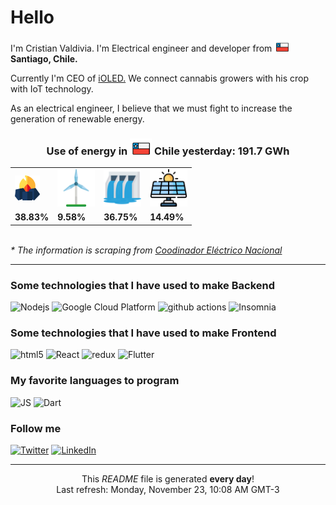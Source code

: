 <h1>Hello </h1>

<p>I'm Cristian Valdivia. I'm Electrical engineer and developer from <img src="./chile.svg"width="25"/> <b>Santiago, Chile.</b> </p>
<p>Currently I'm CEO of <a href="https://www.ioled.cl/">iOLED.</a> We connect cannabis growers with his crop with IoT technology.</p>

<p>As an electrical engineer, I believe that we must fight to increase the generation of renewable energy.</p>

<h3 align="center"> Use of energy in <img src="./chile.svg"width="35"/> Chile yesterday: 191.7 GWh</h3>
<table align="center">
  <tr>
    <td><img src="./carbon.svg" width="40"></td>
    <td><img src="./eolic.svg" width="60"/></td>
    <td><img src="./hidro.svg" width="60"/></td>
    <td><img src="./solar.svg" width="60"/></td>

  </tr>
  <tr>
    <td> <strong> 38.83% </strong></td>
    <td> <strong> 9.58% </strong></td>
    <td> <strong> 36.75% </strong></td>
    <td> <strong> 14.49% </strong></td>
  </tr>
</table>

<br>
<i >* The information is scraping from <a href="https://www.coordinador.cl/">Coodinador Eléctrico Nacional </a></i>

<hr>

<h3>Some technologies that I have used to make Backend</h3>  

<p>
  <img alt="Nodejs" src="https://img.shields.io/badge/-Nodejs-43853d?style=flat-square&logo=Node.js&logoColor=white" />
  <img alt="Google Cloud Platform" src="https://img.shields.io/badge/-Google_Cloud_Platform-1a73e8?style=flat-square&logo=google-cloud&logoColor=white" />
  <img alt="github actions" src="https://img.shields.io/badge/-Github_Actions-2088FF?style=flat-square&logo=github-actions&logoColor=white" />
  <img alt="Insomnia" src="https://img.shields.io/badge/-Insomnia-5849BE?style=flat-square&logo=insomnia&logoColor=white" />
</p>

<h3>Some technologies that I have used to make Frontend</h3>

<p>
  <img alt="html5" src="https://img.shields.io/badge/-HTML5-E34F26?style=flat-square&logo=html5&logoColor=white" />
  <img alt="React" src="https://img.shields.io/badge/-React-45b8d8?style=flat-square&logo=react&logoColor=white" />
  <img alt="redux" src="https://img.shields.io/badge/-Redux-764ABC?style=flat-square&logo=redux&logoColor=white" />
  <img alt="Flutter" src="https://img.shields.io/badge/-Flutter-02569B?style=flat-square&logo=flutter&logoColor=white" />
</p>

<h3>My favorite languages to program</h3>
<p>
  <img alt="JS" src="https://img.shields.io/badge/-Javascript-F7DF1E?style=flat-square&logo=javascript&logoColor=black" />
  <img alt="Dart" src="https://img.shields.io/badge/-Dart-0175C2?style=flat-square&logo=dart&logoColor=black" />
</p>

<h3>Follow me</h3>
<p>
  <a href="https://twitter.com/cris___stark" target="_blank"><img alt="Twitter" src="https://img.shields.io/badge/twitter-%231DA1F2.svg?&style=for-the-badge&logo=twitter&logoColor=white" /></a> 
  <a href="https://www.linkedin.com/in/cristian-stark-valdivia/" target="_blank"><img alt="LinkedIn" src="https://img.shields.io/badge/linkedin-%230077B5.svg?&style=for-the-badge&logo=linkedin&logoColor=white" /></a> 
</p>

<hr>

<p align="center">This <i>README</i> file is generated <b>every day</b>!</br>Last refresh: Monday, November 23, 10:08 AM GMT-3<br /></p>
